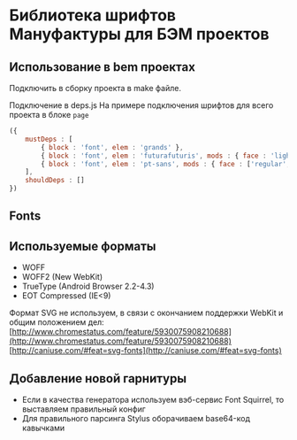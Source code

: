 # Библиотека шрифтов Мануфактуры для БЭМ проектов #


## Использование в bem проектах

Подключить в сборку проекта в make файле.

Подключение в deps.js
На примере подключения шрифтов для всего проекта в блоке `page`
```js
({
    mustDeps : [
        { block : 'font', elem : 'grands' },
        { block : 'font', elem : 'futurafuturis', mods : { face : 'light'} },
        { block : 'font', elem : 'pt-sans', mods : { face : ['regular', 'bold', 'italic']} }
    ],
    shouldDeps : []
})
```

## Fonts

## Используемые форматы ##
* WOFF
* WOFF2 (New WebKit)
* TrueType (Android Browser 2.2-4.3)
* EOT Compressed (IE<9)

Формат SVG не используем, в связи с окончанием поддержки WebKit и общим положением дел:
[http://www.chromestatus.com/feature/5930075908210688](http://www.chromestatus.com/feature/5930075908210688)
[http://caniuse.com/#feat=svg-fonts](http://caniuse.com/#feat=svg-fonts)

## Добавление новой гарнитуры ##
* Если в качества генератора используем вэб-сервис Font Squirrel, то выставляем правильный конфиг
* Для правильного парсинга Stylus оборачиваем base64-код кавычками